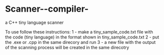 # Scanner--compiler-
a C++ tiny language scanner

To use follow these instructions: 
1 - make a tiny_sample_code.txt file with the code (tiny language) in the format shown in tiny_sample_code.txt 
2 - put the .exe or .cpp in the same direcory and run 
3 - a new file with the output of the scanning process will be created in the same direcotry
